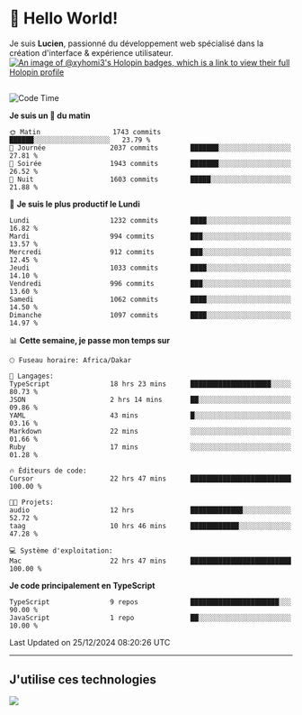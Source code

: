 # 👋 Hello World!

Je suis **Lucien**, passionné du développement web spécialisé dans la création d'interface & expérience utilisateur.
[![An image of @xyhomi3's Holopin badges, which is a link to view their full Holopin profile](https://holopin.me/xyhomi3)](https://holopin.io/@xyhomi3)

##

<!--START_SECTION:waka-->
![Code Time](http://img.shields.io/badge/Code%20Time-2%2C834%20hrs%2050%20mins-blue)

**Je suis un 🐤 du matin** 

```text
🌞 Matin                  1743 commits        ██████░░░░░░░░░░░░░░░░░░░   23.79 % 
🌆 Journée                2037 commits        ███████░░░░░░░░░░░░░░░░░░   27.81 % 
🌃 Soirée                 1943 commits        ███████░░░░░░░░░░░░░░░░░░   26.52 % 
🌙 Nuit                   1603 commits        █████░░░░░░░░░░░░░░░░░░░░   21.88 % 
```
📅 **Je suis le plus productif le Lundi** 

```text
Lundi                    1232 commits        ████░░░░░░░░░░░░░░░░░░░░░   16.82 % 
Mardi                    994 commits         ███░░░░░░░░░░░░░░░░░░░░░░   13.57 % 
Mercredi                 912 commits         ███░░░░░░░░░░░░░░░░░░░░░░   12.45 % 
Jeudi                    1033 commits        ████░░░░░░░░░░░░░░░░░░░░░   14.10 % 
Vendredi                 996 commits         ███░░░░░░░░░░░░░░░░░░░░░░   13.60 % 
Samedi                   1062 commits        ████░░░░░░░░░░░░░░░░░░░░░   14.50 % 
Dimanche                 1097 commits        ████░░░░░░░░░░░░░░░░░░░░░   14.97 % 
```


📊 **Cette semaine, je passe mon temps sur** 

```text
🕑︎ Fuseau horaire: Africa/Dakar

💬 Langages: 
TypeScript               18 hrs 23 mins      ████████████████████░░░░░   80.73 % 
JSON                     2 hrs 14 mins       ██░░░░░░░░░░░░░░░░░░░░░░░   09.86 % 
YAML                     43 mins             █░░░░░░░░░░░░░░░░░░░░░░░░   03.16 % 
Markdown                 22 mins             ░░░░░░░░░░░░░░░░░░░░░░░░░   01.66 % 
Ruby                     17 mins             ░░░░░░░░░░░░░░░░░░░░░░░░░   01.28 % 

🔥 Éditeurs de code: 
Cursor                   22 hrs 47 mins      █████████████████████████   100.00 % 

🐱‍💻 Projets: 
audio                    12 hrs              █████████████░░░░░░░░░░░░   52.72 % 
taag                     10 hrs 46 mins      ████████████░░░░░░░░░░░░░   47.28 % 

💻 Système d'exploitation: 
Mac                      22 hrs 47 mins      █████████████████████████   100.00 % 
```

**Je code principalement en TypeScript** 

```text
TypeScript               9 repos             ██████████████████████░░░   90.00 % 
JavaScript               1 repo              ██░░░░░░░░░░░░░░░░░░░░░░░   10.00 % 
```




 Last Updated on 25/12/2024 08:20:26 UTC
<!--END_SECTION:waka-->
---

## J'utilise ces technologies

<p align="left">
  <a href="https://skillicons.dev">
    <img src="https://skillicons.dev/icons?i=ts,js,md,scss,tailwind,react,docker,express,astro,vite,nextjs,vercel,figma,ableton" />
  </a>
</p>

